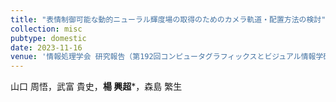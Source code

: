```yaml
---
title: "表情制御可能な動的ニューラル輝度場の取得のためのカメラ軌道・配置方法の検討"
collection: misc
pubtype: domestic
date: 2023-11-16
venue: '情報処理学会 研究報告（第192回コンピュータグラフィックスとビジュアル情報学研究発表会）, Nov. 2023'
---
```


山口 周悟，武富 貴史，**楊 興超***，森島 繁生